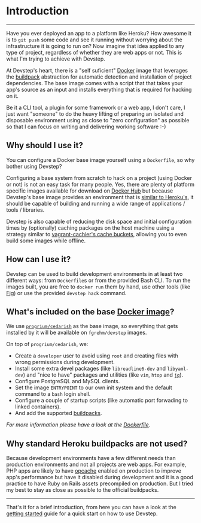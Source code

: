 # Introduction
--------------

Have you ever deployed an app to a platform like Heroku? How awesome it is to
`git push` some code and see it running without worrying about the infrastructure
it is going to run on? Now imagine that idea applied to any type of project,
regardless of whether they are web apps or not. This is what I'm trying to achieve
with Devstep.

At Devstep's heart, there is a "self suficient" [Docker](https://www.docker.io/)
image that leverages the [buildpack](https://devcenter.heroku.com/articles/buildpacks)
abstraction for automatic detection and installation of project dependencies. The
base image comes with a script that that takes your app's source as an input and
installs everything that is required for hacking on it.

Be it a CLI tool, a plugin for some framework or a web app, I don't care, I just
want "someone" to do the heavy lifting of preparing an isolated and disposable
environment using as close to "zero configuration" as possible so that I can
focus on writing and delivering working software :-)


## Why should I use it?

You can configure a Docker base image yourself using a `Dockerfile`, so why bother
using Devstep?

Configuring a base system from scratch to hack on a project (using Docker or not)
is not an easy task for many people. Yes, there are plenty of platform specific
images available for download on [Docker Hub](https://hub.docker.com/) but because
Devstep's base image provides an environment that is [similar to Heroku's](https://github.com/progrium/cedarish),
it should be capable of building and running a wide range of applications / tools
/ libraries.

Devstep is also capable of reducing the disk space and initial configuration times by
(optionally) caching packages on the host machine using a strategy similar to [vagrant-cachier's cache buckets](http://fgrehm.viewdocs.io/vagrant-cachier/how-does-it-work),
allowing you to even build some images while offline.


## How can I use it?

Devstep can be used to build development environments in at least two different
ways: from `Dockerfile`s or from the provided Bash CLI. To run the images built,
you are free to `docker run` them by hand, use other tools (like [Fig](http://orchardup.github.io/fig/))
or use the provided `devstep hack` command.


## What's included on the base [Docker image](https://registry.hub.docker.com/u/fgrehm/devstep/)?

We use [`progrium/cedarish`](https://github.com/progrium/cedarish) as the base
image, so everything that gets installed by it will be available on `fgrehm/devstep`
images.

On top of `progrium/cedarish`, we:

* Create a `developer` user to avoid using `root` and creating files with wrong permissions during development.
* Install some extra devel packages (like `libreadline6-dev` and `libyaml-dev`) and
  "nice to have" packages and utilities (like `vim`, `htop` and [`jq`](http://stedolan.github.io/jq/)).
* Configure PostgreSQL and MySQL clients.
* Set the image `ENTRYPOINT` to our own init system and the default command to a `bash` login shell.
* Configure a couple of startup scripts (like automatic port forwading to linked containers).
* And add the supported [buildpacks](https://github.com/fgrehm/devstep/tree/master/buildpacks).

_For more information please have a look at the [Dockerfile](https://github.com/fgrehm/devstep/blob/master/Dockerfile)._


## Why standard Heroku buildpacks are not used?

Because development environments have a few different needs than production
environments and not all projects are web apps. For example, PHP apps are likely
to have [opcache](http://www.php.net/manual/en/intro.opcache.php) enabled
on production to improve app's performance but have it disabled during development
and it is a good practice to have Ruby on Rails assets precompiled on production.
But I tried my best to stay as close as possible to the official buildpacks.

--------------------------------------------

That's it for a brief introduction, from here you can have a look at the [getting started](getting-started)
guide for a quick start on how to use Devstep.
